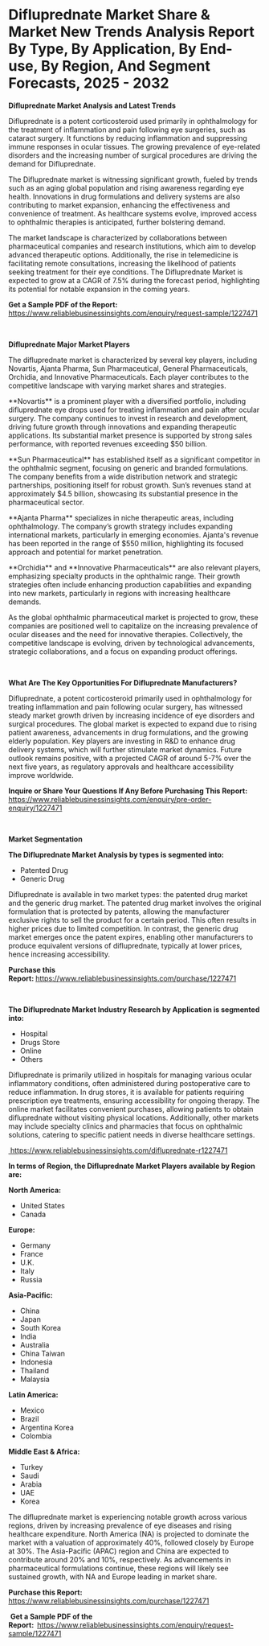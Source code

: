 <p><h1>Difluprednate Market Share & Market New Trends Analysis Report By Type, By Application, By End-use, By Region, And Segment Forecasts, 2025 - 2032</h1></p><p><strong>Difluprednate Market Analysis and Latest Trends</strong></p>
<p><p>Difluprednate is a potent corticosteroid used primarily in ophthalmology for the treatment of inflammation and pain following eye surgeries, such as cataract surgery. It functions by reducing inflammation and suppressing immune responses in ocular tissues. The growing prevalence of eye-related disorders and the increasing number of surgical procedures are driving the demand for Difluprednate.</p><p>The Difluprednate market is witnessing significant growth, fueled by trends such as an aging global population and rising awareness regarding eye health. Innovations in drug formulations and delivery systems are also contributing to market expansion, enhancing the effectiveness and convenience of treatment. As healthcare systems evolve, improved access to ophthalmic therapies is anticipated, further bolstering demand.</p><p>The market landscape is characterized by collaborations between pharmaceutical companies and research institutions, which aim to develop advanced therapeutic options. Additionally, the rise in telemedicine is facilitating remote consultations, increasing the likelihood of patients seeking treatment for their eye conditions. The Difluprednate Market is expected to grow at a CAGR of 7.5% during the forecast period, highlighting its potential for notable expansion in the coming years.</p></p>
<p><strong>Get a Sample PDF of the Report:&nbsp;</strong> <a href="https://www.reliablebusinessinsights.com/enquiry/request-sample/1227471?utm_campaign=3115&utm_medium=2&utm_source=Github&utm_content=ia&utm_term=19042025&utm_id=difluprednate">https://www.reliablebusinessinsights.com/enquiry/request-sample/1227471</a></p>
<p>&nbsp;</p>
<p><strong>Difluprednate Major Market Players</strong></p>
<p><p>The difluprednate market is characterized by several key players, including Novartis, Ajanta Pharma, Sun Pharmaceutical, General Pharmaceuticals, Orchidia, and Innovative Pharmaceuticals. Each player contributes to the competitive landscape with varying market shares and strategies.</p><p>**Novartis** is a prominent player with a diversified portfolio, including difluprednate eye drops used for treating inflammation and pain after ocular surgery. The company continues to invest in research and development, driving future growth through innovations and expanding therapeutic applications. Its substantial market presence is supported by strong sales performance, with reported revenues exceeding $50 billion.</p><p>**Sun Pharmaceutical** has established itself as a significant competitor in the ophthalmic segment, focusing on generic and branded formulations. The company benefits from a wide distribution network and strategic partnerships, positioning itself for robust growth. Sun’s revenues stand at approximately $4.5 billion, showcasing its substantial presence in the pharmaceutical sector.</p><p>**Ajanta Pharma** specializes in niche therapeutic areas, including ophthalmology. The company’s growth strategy includes expanding international markets, particularly in emerging economies. Ajanta's revenue has been reported in the range of $550 million, highlighting its focused approach and potential for market penetration.</p><p>**Orchidia** and **Innovative Pharmaceuticals** are also relevant players, emphasizing specialty products in the ophthalmic range. Their growth strategies often include enhancing production capabilities and expanding into new markets, particularly in regions with increasing healthcare demands.</p><p>As the global ophthalmic pharmaceutical market is projected to grow, these companies are positioned well to capitalize on the increasing prevalence of ocular diseases and the need for innovative therapies. Collectively, the competitive landscape is evolving, driven by technological advancements, strategic collaborations, and a focus on expanding product offerings.</p></p>
<p>&nbsp;</p>
<p><strong>What Are The Key Opportunities For Difluprednate Manufacturers?</strong></p>
<p><p>Difluprednate, a potent corticosteroid primarily used in ophthalmology for treating inflammation and pain following ocular surgery, has witnessed steady market growth driven by increasing incidence of eye disorders and surgical procedures. The global market is expected to expand due to rising patient awareness, advancements in drug formulations, and the growing elderly population. Key players are investing in R&D to enhance drug delivery systems, which will further stimulate market dynamics. Future outlook remains positive, with a projected CAGR of around 5-7% over the next five years, as regulatory approvals and healthcare accessibility improve worldwide.</p></p>
<p><strong>Inquire or Share Your Questions If Any Before Purchasing This Report:</strong> <a href="https://www.reliablebusinessinsights.com/enquiry/pre-order-enquiry/1227471?utm_campaign=3115&utm_medium=2&utm_source=Github&utm_content=ia&utm_term=19042025&utm_id=difluprednate">https://www.reliablebusinessinsights.com/enquiry/pre-order-enquiry/1227471</a></p>
<p>&nbsp;</p>
<p><strong>Market Segmentation</strong></p>
<p><strong>The Difluprednate Market Analysis by types is segmented into:</strong></p>
<p><ul><li>Patented Drug</li><li>Generic Drug</li></ul></p>
<p><p>Difluprednate is available in two market types: the patented drug market and the generic drug market. The patented drug market involves the original formulation that is protected by patents, allowing the manufacturer exclusive rights to sell the product for a certain period. This often results in higher prices due to limited competition. In contrast, the generic drug market emerges once the patent expires, enabling other manufacturers to produce equivalent versions of difluprednate, typically at lower prices, hence increasing accessibility.</p></p>
<p><strong>Purchase this Report:&nbsp;</strong><a href="https://www.reliablebusinessinsights.com/purchase/1227471?utm_campaign=3115&utm_medium=2&utm_source=Github&utm_content=ia&utm_term=19042025&utm_id=difluprednate">https://www.reliablebusinessinsights.com/purchase/1227471</a></p>
<p>&nbsp;</p>
<p><strong>The Difluprednate Market Industry Research by Application is segmented into:</strong></p>
<p><ul><li>Hospital</li><li>Drugs Store</li><li>Online</li><li>Others</li></ul></p>
<p><p>Difluprednate is primarily utilized in hospitals for managing various ocular inflammatory conditions, often administered during postoperative care to reduce inflammation. In drug stores, it is available for patients requiring prescription eye treatments, ensuring accessibility for ongoing therapy. The online market facilitates convenient purchases, allowing patients to obtain difluprednate without visiting physical locations. Additionally, other markets may include specialty clinics and pharmacies that focus on ophthalmic solutions, catering to specific patient needs in diverse healthcare settings.</p></p>
<p><a href="https://www.reliablebusinessinsights.com/difluprednate-r1227471?utm_campaign=3115&utm_medium=2&utm_source=Github&utm_content=ia&utm_term=19042025&utm_id=difluprednate">&nbsp;https://www.reliablebusinessinsights.com/difluprednate-r1227471</a></p>
<p><strong>In terms of Region, the Difluprednate Market Players available by Region are:</strong></p>
<p>
    <p> <strong> North America: </strong>
        <ul>
            <li>United States</li>
            <li>Canada</li>
        </ul>
        </p> 
    <p> <strong> Europe: </strong>
        <ul>
            <li>Germany</li>
            <li>France</li>
            <li>U.K.</li>
            <li>Italy</li>
            <li>Russia</li>
        </ul>
        </p> 
    <p> <strong> Asia-Pacific: </strong>
        <ul>
            <li>China</li>
            <li>Japan</li>
            <li>South Korea</li>
            <li>India</li>
            <li>Australia</li>
            <li>China Taiwan</li>
            <li>Indonesia</li>
            <li>Thailand</li>
            <li>Malaysia</li>
        </ul>
        </p> 
    <p> <strong> Latin America: </strong>
        <ul>
            <li>Mexico</li>
            <li>Brazil</li>
            <li>Argentina Korea</li>
            <li>Colombia</li>
        </ul>
        </p> 
    <p> <strong> Middle East & Africa: </strong>
        <ul>
            <li>Turkey</li>
            <li>Saudi</li>
            <li>Arabia</li>
            <li>UAE</li>
            <li>Korea</li>
        </ul>
    </p>
    </p>
<p><p>The difluprednate market is experiencing notable growth across various regions, driven by increasing prevalence of eye diseases and rising healthcare expenditure. North America (NA) is projected to dominate the market with a valuation of approximately 40%, followed closely by Europe at 30%. The Asia-Pacific (APAC) region and China are expected to contribute around 20% and 10%, respectively. As advancements in pharmaceutical formulations continue, these regions will likely see sustained growth, with NA and Europe leading in market share.</p></p>
<p><strong>Purchase this Report: </strong><a href="https://www.reliablebusinessinsights.com/purchase/1227471?utm_campaign=3115&utm_medium=2&utm_source=Github&utm_content=ia&utm_term=19042025&utm_id=difluprednate">https://www.reliablebusinessinsights.com/purchase/1227471</a></p>
<p>&nbsp;<strong>Get a Sample PDF of the Report:&nbsp;&nbsp;</strong><a href="https://www.reliablebusinessinsights.com/enquiry/request-sample/1227471?utm_campaign=3115&utm_medium=2&utm_source=Github&utm_content=ia&utm_term=19042025&utm_id=difluprednate">https://www.reliablebusinessinsights.com/enquiry/request-sample/1227471</a></p>
<p><strong></strong></p>
<p><p></p><p></p><p></p></p>
